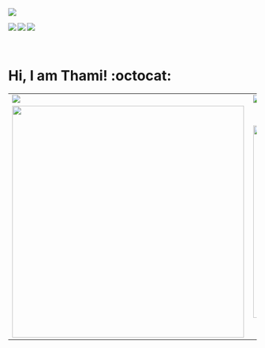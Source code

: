 <img src="https://github.com/thamiavicente/thamiavicente/blob/master/assets/img/git.gif">
 
<a href="https://linktr.ee/thamiavicente" target="_blank"><img align="left" src="https://github.com/thamiavicente/thamiavicente/blob/master/assets/img/home.png"/></a>
<a href="https://www.linkedin.com/in/thamiavicente/" target="_blank"><img align="left" src="https://github.com/thamiavicente/thamiavicente/blob/master/assets/img/linkedin.png"/></a>
<a href="https://medium.com/@thamiavicente" target="_blank"><img align="left" src="https://github.com/thamiavicente/thamiavicente/blob/master/assets/img/medium.png"/></a>
<!-- <a href="https://www.behance.net/thamiavicente" target="_blank"><img align="left" src="https://github.com/thamiavicente/thamiavicente/blob/master/assets/img/behance.png"/></a>
<a href="https://vimeo.com/thamiavicente" target="_blank"><img align="left" src="https://github.com/thamiavicente/thamiavicente/blob/master/assets/img/vimeo.png"/></a> -->
<!-- <a href="https://www.instagram.com/thamiartevicente/" target="_blank"><img align="left" src="https://github.com/thamiavicente/thamiavicente/blob/master/assets/img/insta.png"/></a> -->
<br>
<br>
<br>

# Hi, I am Thami! :octocat:
<table>
  <tr>
    <td><a href="https://gist.github.com/thamiavicente/d24ec39d380896e03a22896ae4a55c8f"><img src="https://gist.githubusercontent.com/thamiavicente/d24ec39d380896e03a22896ae4a55c8f/raw/16976e2b4226edae35aab835f60690f43f486696/projects.gif"/></a></td>
    <td><a href="https://gist.github.com/thamiavicente/b82d6b1837e64e3003c042c9b454df1e"><img src="https://gist.githubusercontent.com/thamiavicente/b82d6b1837e64e3003c042c9b454df1e/raw/ee6c79b09b5d0bb7d0b54f89edca2ab9803f30eb/contact.gif"/></a></td>
  </tr>
 <tr>
    <td><img width="470px" align="left" src="https://github-readme-stats.vercel.app/api?username=thamiavicente&theme=vue&show_icons=true&icon_color=03ADDF&title_color=03ADDF&bg_color=0D1117&text_color=fafafa" /></td>
    <td><img width="390px" align="left" src="https://github-readme-stats.vercel.app/api/top-langs/?username=thamiavicente&layout=compact&title_color=03ADDF&bg_color=0D1117&text_color=fafafa" /></td>
 </tr>
</table>

<!--
**thamiavicente/thamiavicente** is a ✨ _special_ ✨ repository because its `README.md` (this file) appears on your GitHub profile.

Here are some ideas to get you started:

- 🔭 I’m currently working on ...
- 🌱 I’m currently learning ...
- 👯 I’m looking to collaborate on ...
- 🤔 I’m looking for help with ...
- 💬 Ask me about ...
- 📫 How to reach me: ...
- 😄 Pronouns: ...
- ⚡ Fun fact: ...
-->
